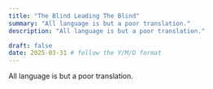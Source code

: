 ```yaml
---
title: "The Blind Leading The Blind"
summary: "All language is but a poor translation."
description: "All language is but a poor translation."

draft: false
date: 2025-03-31 # follow the Y/M/D format 
---
```


All language is but a poor translation.
